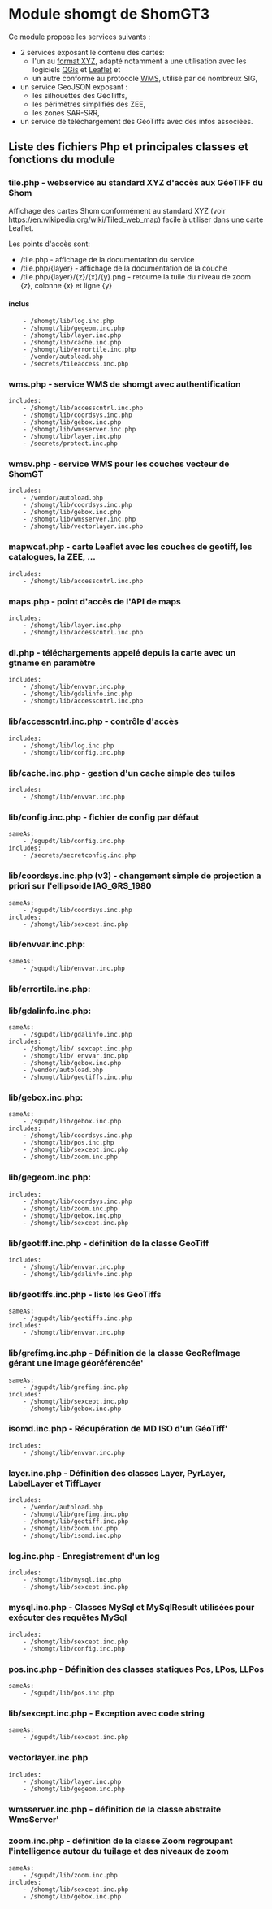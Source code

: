 # Module shomgt de ShomGT3

Ce module propose les services suivants :

  - 2 services exposant le contenu des cartes:
    - l'un au [format XYZ](https://en.wikipedia.org/wiki/Tiled_web_map), adapté notamment à une utilisation 
      avec les logiciels [QGis](https://www.qgis.org/) et [Leaflet](https://leafletjs.com/) et
    - un autre conforme au protocole [WMS](https://www.ogc.org/standards/wms), utilisé par de nombreux SIG,
  - un service GeoJSON exposant :
    - les silhouettes des GéoTiffs,
    - les périmètres simplifiés des ZEE,
    - les zones SAR-SRR,
  - un service de téléchargement des GéoTiffs avec des infos associées.

## Liste des fichiers Php et principales classes et fonctions du module

### tile.php - webservice au standard XYZ d'accès aux GéoTIFF du Shom
Affichage des cartes Shom conformément au standard XYZ (voir https://en.wikipedia.org/wiki/Tiled_web_map)
facile à utiliser dans une carte Leaflet.

Les points d'accès sont:

  - /tile.php - affichage de la documentation du service
  - /tile.php/{layer} - affichage de la documentation de la couche
  - /tile.php/{layer}/{z}/{x}/{y}.png - retourne la tuile du niveau de zoom {z}, colonne {x} et ligne {y}

#### inclus
        - /shomgt/lib/log.inc.php
        - /shomgt/lib/gegeom.inc.php
        - /shomgt/lib/layer.inc.php
        - /shomgt/lib/cache.inc.php
        - /shomgt/lib/errortile.inc.php
        - /vendor/autoload.php
        - /secrets/tileaccess.inc.php

### wms.php - service WMS de shomgt avec authentification
    includes:
        - /shomgt/lib/accesscntrl.inc.php
        - /shomgt/lib/coordsys.inc.php
        - /shomgt/lib/gebox.inc.php
        - /shomgt/lib/wmsserver.inc.php
        - /shomgt/lib/layer.inc.php
        - /secrets/protect.inc.php
### wmsv.php - service WMS pour les couches vecteur de ShomGT
    includes:
        - /vendor/autoload.php
        - /shomgt/lib/coordsys.inc.php
        - /shomgt/lib/gebox.inc.php
        - /shomgt/lib/wmsserver.inc.php
        - /shomgt/lib/vectorlayer.inc.php

### mapwcat.php - carte Leaflet avec les couches de geotiff, les catalogues, la ZEE, ...
    includes:
        - /shomgt/lib/accesscntrl.inc.php

### maps.php - point d'accès de l'API de maps
    includes:
        - /shomgt/lib/layer.inc.php
        - /shomgt/lib/accesscntrl.inc.php

### dl.php - téléchargements appelé depuis la carte avec un gtname en paramètre
    includes:
        - /shomgt/lib/envvar.inc.php
        - /shomgt/lib/gdalinfo.inc.php
        - /shomgt/lib/accesscntrl.inc.php

### lib/accesscntrl.inc.php - contrôle d'accès
    includes:
        - /shomgt/lib/log.inc.php
        - /shomgt/lib/config.inc.php

### lib/cache.inc.php -  gestion d'un cache simple des tuiles
    includes:
        - /shomgt/lib/envvar.inc.php

### lib/config.inc.php - fichier de config par défaut
    sameAs:
        - /sgupdt/lib/config.inc.php
    includes:
        - /secrets/secretconfig.inc.php


### lib/coordsys.inc.php (v3) - changement simple de projection a priori sur l'ellipsoide IAG_GRS_1980
    sameAs:
        - /sgupdt/lib/coordsys.inc.php
    includes:
        - /shomgt/lib/sexcept.inc.php

### lib/envvar.inc.php:
    sameAs:
        - /sgupdt/lib/envvar.inc.php
### lib/errortile.inc.php:

### lib/gdalinfo.inc.php:
    sameAs:
        - /sgupdt/lib/gdalinfo.inc.php
    includes:
        - /shomgt/lib/ sexcept.inc.php
        - /shomgt/lib/ envvar.inc.php
        - /shomgt/lib/gebox.inc.php
        - /vendor/autoload.php
        - /shomgt/lib/geotiffs.inc.php
### lib/gebox.inc.php:
    sameAs:
        - /sgupdt/lib/gebox.inc.php
    includes:
        - /shomgt/lib/coordsys.inc.php
        - /shomgt/lib/pos.inc.php
        - /shomgt/lib/sexcept.inc.php
        - /shomgt/lib/zoom.inc.php
### lib/gegeom.inc.php:
    includes:
        - /shomgt/lib/coordsys.inc.php
        - /shomgt/lib/zoom.inc.php
        - /shomgt/lib/gebox.inc.php
        - /shomgt/lib/sexcept.inc.php
### lib/geotiff.inc.php - définition de la classe GeoTiff
    includes:
        - /shomgt/lib/envvar.inc.php
        - /shomgt/lib/gdalinfo.inc.php
### lib/geotiffs.inc.php - liste les GeoTiffs
    sameAs:
        - /sgupdt/lib/geotiffs.inc.php
    includes:
        - /shomgt/lib/envvar.inc.php
### lib/grefimg.inc.php  - Définition de la classe GeoRefImage gérant une image géoréférencée'
    sameAs:
        - /sgupdt/lib/grefimg.inc.php
    includes:
        - /shomgt/lib/sexcept.inc.php
        - /shomgt/lib/gebox.inc.php
### isomd.inc.php - Récupération de MD ISO d'un GéoTiff'
    includes:
        - /shomgt/lib/envvar.inc.php
### layer.inc.php  - Définition des classes Layer, PyrLayer, LabelLayer et TiffLayer
    includes:
        - /vendor/autoload.php
        - /shomgt/lib/grefimg.inc.php
        - /shomgt/lib/geotiff.inc.php
        - /shomgt/lib/zoom.inc.php
        - /shomgt/lib/isomd.inc.php
### log.inc.php - Enregistrement d'un log
    includes:
        - /shomgt/lib/mysql.inc.php
        - /shomgt/lib/sexcept.inc.php
### mysql.inc.php  - Classes MySql et MySqlResult utilisées pour exécuter des requêtes MySql
    includes:
        - /shomgt/lib/sexcept.inc.php
        - /shomgt/lib/config.inc.php
### pos.inc.php - Définition des classes statiques Pos, LPos, LLPos
    sameAs:
        - /sgupdt/lib/pos.inc.php

### lib/sexcept.inc.php - Exception avec code string
    sameAs:
        - /sgupdt/lib/sexcept.inc.php

### vectorlayer.inc.php
    includes:
        - /shomgt/lib/layer.inc.php
        - /shomgt/lib/gegeom.inc.php
### wmsserver.inc.php - définition de la classe abstraite WmsServer'

### zoom.inc.php  - définition de la classe Zoom regroupant l'intelligence autour du tuilage et des niveaux de zoom
    sameAs:
        - /sgupdt/lib/zoom.inc.php
    includes:
        - /shomgt/lib/sexcept.inc.php
        - /shomgt/lib/gebox.inc.php
